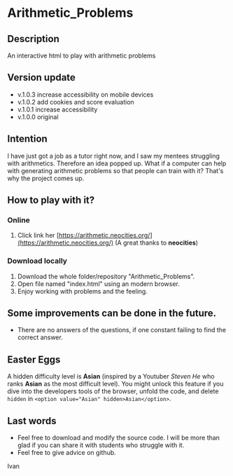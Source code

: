# Arithmetic_Problems

## Description
An interactive html to play with arithmetic problems

## Version update
- v.1.0.3   increase accessibility on mobile devices
- v.1.0.2   add cookies and score evaluation
- v.1.0.1   increase accessibility
- v.1.0.0   original

## Intention
I have just got a job as a tutor right now, and I saw my mentees struggling with arithmetics. Therefore an idea popped up. What if a computer can help with generating arithmetic problems so that people can train with it? That's why the project comes up.

## How to play with it?
### Online
1. Click link her [https://arithmetic.neocities.org/](https://arithmetic.neocities.org/) (A great thanks to **neocities**)
### Download locally
1. Download the whole folder/repository "Arithmetic_Problems".
2. Open file named "index.html" using an modern browser.
3. Enjoy working with problems and the feeling.


## Some improvements can be done in the future.
- There are no answers of the questions, if one constant failing to find the correct answer.

## Easter Eggs
A hidden difficulty level is **Asian** (inspired by a Youtuber *Steven He* who ranks **Asian** as the most difficult level). You might unlock this feature if you dive into the developers tools of the browser, unfold the code, and delete `hidden` in `<option value="Asian" hidden>Asian</option>`.

## Last words
- Feel free to download and modify the source code. I will be more than glad if you can share it with students who struggle with it.
- Feel free to give advice on github.

Ivan
